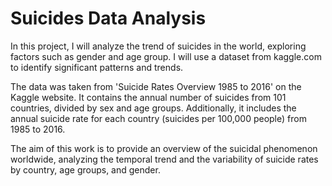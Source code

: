 # Suicides Data Analysis
In this project, I will analyze the trend of suicides in the world, exploring factors such as gender and age group. 
I will use a dataset from kaggle.com to identify significant patterns and trends.

The data was taken from 'Suicide Rates Overview 1985 to 2016' on the Kaggle website. 
It contains the annual number of suicides from 101 countries, divided by sex and age groups. 
Additionally, it includes the annual suicide rate for each country (suicides per 100,000 people) from 1985 to 2016.


The aim of this work is to provide an overview of the suicidal phenomenon worldwide,
analyzing the temporal trend and the variability of suicide rates by country, age groups, and gender.
